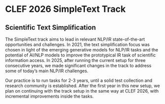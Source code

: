 # CLEF 2026 SimpleText Track

## Scientific Text Simplification

  The SimpleText track aims to lead in relevant NLP/IR state-of-the-art opportunities and challenges. In 2021, the text simplification focus was chosen in light of the emerging generative models for NLP/IR tasks and the potential of AI/NLP models to improve the prototypical IR task of scientific information access. In 2025, after running the current setup for three consecutive years, we made significant changes in the track to address some of today’s main NLP/IR challenges.

  Our practice is to run tasks for 2-3 years, until a solid test collection and research community is established. After the first year in this new setup, we plan on continuing with the track setup in the same way at CLEF 2026, with incremental improvements inside the tasks.
